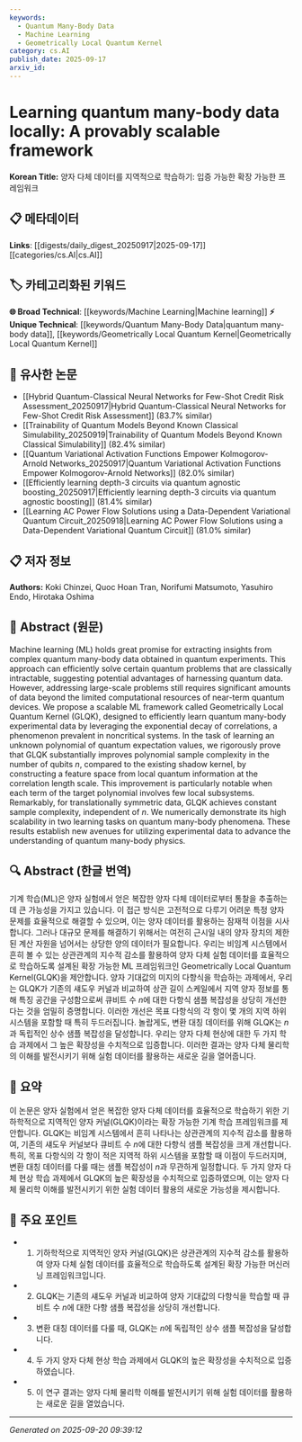 ```yaml
---
keywords:
  - Quantum Many-Body Data
  - Machine Learning
  - Geometrically Local Quantum Kernel
category: cs.AI
publish_date: 2025-09-17
arxiv_id:
---
```


<!-- KEYWORD_LINKING_METADATA:
{
  "processed_timestamp": "2025-09-22 22:52:12.185229",
  "vocabulary_version": "1.0",
  "selected_keywords": [
    "Quantum Many-Body Data",
    "Machine Learning",
    "Geometrically Local Quantum Kernel"
  ],
  "rejected_keywords": [
    "Exponential Decay of Correlations"
  ],
  "similarity_scores": {
    "Quantum Many-Body Data": 0.8,
    "Machine Learning": 0.85,
    "Geometrically Local Quantum Kernel": 0.78
  },
  "extraction_method": "AI_prompt_based",
  "budget_applied": true
}
-->

# Learning quantum many-body data locally: A provably scalable framework

**Korean Title:** 양자 다체 데이터를 지역적으로 학습하기: 입증 가능한 확장 가능한 프레임워크

## 📋 메타데이터

**Links**: [[digests/daily_digest_20250917|2025-09-17]]        [[categories/cs.AI|cs.AI]]

## 🏷️ 카테고리화된 키워드
**🌐 Broad Technical**: [[keywords/Machine Learning|Machine learning]]
**⚡ Unique Technical**: [[keywords/Quantum Many-Body Data|quantum many-body data]], [[keywords/Geometrically Local Quantum Kernel|Geometrically Local Quantum Kernel]]

## 🔗 유사한 논문
- [[Hybrid Quantum-Classical Neural Networks for Few-Shot Credit Risk Assessment_20250917|Hybrid Quantum-Classical Neural Networks for Few-Shot Credit Risk Assessment]] (83.7% similar)
- [[Trainability of Quantum Models Beyond Known Classical Simulability_20250919|Trainability of Quantum Models Beyond Known Classical Simulability]] (82.4% similar)
- [[Quantum Variational Activation Functions Empower Kolmogorov-Arnold Networks_20250917|Quantum Variational Activation Functions Empower Kolmogorov-Arnold Networks]] (82.0% similar)
- [[Efficiently learning depth-3 circuits via quantum agnostic boosting_20250917|Efficiently learning depth-3 circuits via quantum agnostic boosting]] (81.4% similar)
- [[Learning AC Power Flow Solutions using a Data-Dependent Variational Quantum Circuit_20250918|Learning AC Power Flow Solutions using a Data-Dependent Variational Quantum Circuit]] (81.0% similar)

## 📋 저자 정보

**Authors:** Koki Chinzei, Quoc Hoan Tran, Norifumi Matsumoto, Yasuhiro Endo, Hirotaka Oshima

## 📄 Abstract (원문)

Machine learning (ML) holds great promise for extracting insights from
complex quantum many-body data obtained in quantum experiments. This approach
can efficiently solve certain quantum problems that are classically
intractable, suggesting potential advantages of harnessing quantum data.
However, addressing large-scale problems still requires significant amounts of
data beyond the limited computational resources of near-term quantum devices.
We propose a scalable ML framework called Geometrically Local Quantum Kernel
(GLQK), designed to efficiently learn quantum many-body experimental data by
leveraging the exponential decay of correlations, a phenomenon prevalent in
noncritical systems. In the task of learning an unknown polynomial of quantum
expectation values, we rigorously prove that GLQK substantially improves
polynomial sample complexity in the number of qubits $n$, compared to the
existing shadow kernel, by constructing a feature space from local quantum
information at the correlation length scale. This improvement is particularly
notable when each term of the target polynomial involves few local subsystems.
Remarkably, for translationally symmetric data, GLQK achieves constant sample
complexity, independent of $n$. We numerically demonstrate its high scalability
in two learning tasks on quantum many-body phenomena. These results establish
new avenues for utilizing experimental data to advance the understanding of
quantum many-body physics.

## 🔍 Abstract (한글 번역)

기계 학습(ML)은 양자 실험에서 얻은 복잡한 양자 다체 데이터로부터 통찰을 추출하는 데 큰 가능성을 가지고 있습니다. 이 접근 방식은 고전적으로 다루기 어려운 특정 양자 문제를 효율적으로 해결할 수 있으며, 이는 양자 데이터를 활용하는 잠재적 이점을 시사합니다. 그러나 대규모 문제를 해결하기 위해서는 여전히 근시일 내의 양자 장치의 제한된 계산 자원을 넘어서는 상당한 양의 데이터가 필요합니다. 우리는 비임계 시스템에서 흔히 볼 수 있는 상관관계의 지수적 감소를 활용하여 양자 다체 실험 데이터를 효율적으로 학습하도록 설계된 확장 가능한 ML 프레임워크인 Geometrically Local Quantum Kernel(GLQK)을 제안합니다. 양자 기대값의 미지의 다항식을 학습하는 과제에서, 우리는 GLQK가 기존의 섀도우 커널과 비교하여 상관 길이 스케일에서 지역 양자 정보를 통해 특징 공간을 구성함으로써 큐비트 수 $n$에 대한 다항식 샘플 복잡성을 상당히 개선한다는 것을 엄밀히 증명합니다. 이러한 개선은 목표 다항식의 각 항이 몇 개의 지역 하위 시스템을 포함할 때 특히 두드러집니다. 놀랍게도, 변환 대칭 데이터를 위해 GLQK는 $n$과 독립적인 상수 샘플 복잡성을 달성합니다. 우리는 양자 다체 현상에 대한 두 가지 학습 과제에서 그 높은 확장성을 수치적으로 입증합니다. 이러한 결과는 양자 다체 물리학의 이해를 발전시키기 위해 실험 데이터를 활용하는 새로운 길을 열어줍니다.

## 📝 요약

이 논문은 양자 실험에서 얻은 복잡한 양자 다체 데이터를 효율적으로 학습하기 위한 기하학적으로 지역적인 양자 커널(GLQK)이라는 확장 가능한 기계 학습 프레임워크를 제안합니다. GLQK는 비임계 시스템에서 흔히 나타나는 상관관계의 지수적 감소를 활용하여, 기존의 섀도우 커널보다 큐비트 수 $n$에 대한 다항식 샘플 복잡성을 크게 개선합니다. 특히, 목표 다항식의 각 항이 적은 지역적 하위 시스템을 포함할 때 이점이 두드러지며, 변환 대칭 데이터를 다룰 때는 샘플 복잡성이 $n$과 무관하게 일정합니다. 두 가지 양자 다체 현상 학습 과제에서 GLQK의 높은 확장성을 수치적으로 입증하였으며, 이는 양자 다체 물리학 이해를 발전시키기 위한 실험 데이터 활용의 새로운 가능성을 제시합니다.

## 🎯 주요 포인트

- 1. 기하학적으로 지역적인 양자 커널(GLQK)은 상관관계의 지수적 감소를 활용하여 양자 다체 실험 데이터를 효율적으로 학습하도록 설계된 확장 가능한 머신러닝 프레임워크입니다.

- 2. GLQK는 기존의 섀도우 커널과 비교하여 양자 기대값의 다항식을 학습할 때 큐비트 수 $n$에 대한 다항 샘플 복잡성을 상당히 개선합니다.

- 3. 변환 대칭 데이터를 다룰 때, GLQK는 $n$에 독립적인 상수 샘플 복잡성을 달성합니다.

- 4. 두 가지 양자 다체 현상 학습 과제에서 GLQK의 높은 확장성을 수치적으로 입증하였습니다.

- 5. 이 연구 결과는 양자 다체 물리학 이해를 발전시키기 위해 실험 데이터를 활용하는 새로운 길을 열었습니다.

---

*Generated on 2025-09-20 09:39:12*